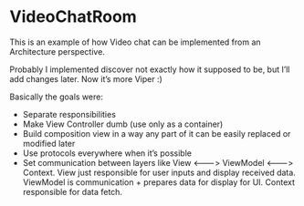 # VideoChatRoom

This is an example of how Video chat can be implemented from an Architecture perspective.

Probably I implemented discover not exactly how it supposed to be, but I’ll add changes later. Now it’s more Viper :)

Basically the goals were:
 - Separate responsibilities
 - Make View Controller dumb (use only as a container)
 - Build composition view in a way any part of it can be easily replaced or modified later
 - Use protocols everywhere when it’s possible
 - Set communication between layers like View <---> ViewModel <---> Context. View just responsible for user inputs and display received data. ViewModel is communication + prepares data for display for UI. Context responsible for data fetch.
